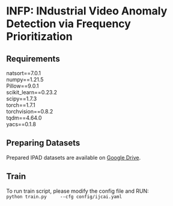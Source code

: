 # INFP: INdustrial Video Anomaly Detection via Frequency Prioritization

## Requirements
natsort==7.0.1  
numpy==1.21.5  
Pillow==9.0.1  
scikit_learn==0.23.2  
scipy==1.7.3  
torch==1.7.1  
torchvision==0.8.2  
tqdm==4.64.0  
yacs==0.1.8  


## Preparing Datasets
Prepared IPAD datasets are available on [Google Drive](https://drive.google.com/file/d/1etL8kQ-veabLzTFGeC-Zzi8yBIUAt92R/view?usp=drive_link).

## Train
To run train script, please modify the config file and RUN:  
```python train.py     --cfg config/ijcai.yaml```
